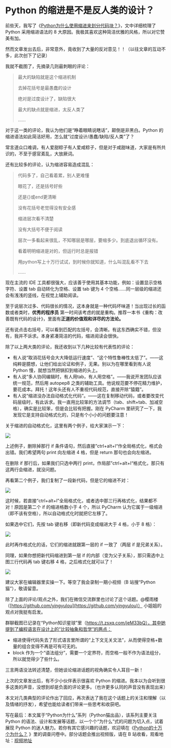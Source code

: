 # Python 的缩进是不是反人类的设计？

前些天，我写了《[Python为什么使用缩进来划分代码块？](https://mp.weixin.qq.com/s/byhJnKoKSDnhUNUE9WWopw)》，文中详细梳理了 Python 采用缩进语法的 8 大原因。我极其喜欢这种简洁优雅的风格，所以对它赞美有加。

然而文章发出去后，非常意外，竟收到了大量的反对意见！！（以往文章的互动不多，此次创下了记录）

我就不截图了，先摘录几则最刺眼的评论：

> 最大的缺陷就是这个缩进机制
>
> 去掉花括号是最愚蠢的设计
>
> 绝对是过度设计了，缺陷很大
>
> 最大的缺点就是缩进，太反人类了
>
> ……

对于这一类的评论，我认为他们是“睁着眼睛说瞎话”，颠倒是非黑白。Python 的缩进语法如此简洁好用，怎么就“过度设计/愚蠢/缺陷/反人类”了？

常言道众口难调，有人爱甜粽子有人爱咸粽子，但是对于咸甜味道，大家是有所共识的，不至于感官紊乱，大放厥词。

还有比较多的评论，认为缩进容易造成混乱：

> 代码多了，自己看着累，别人更难懂
>
> 眼花了，还是括号好些
>
> 还是{}或end更清晰
>
> 没有花括号老觉得没有安全感
>
> 缩进层次看不清楚
>
> 没有大括号不便于阅读
>
> 层次一多看起来很乱，不知哪层是哪层，要缩多少。到底退出循环没有。
>
> 看着明明缩进是对的，但运行时总是报错
>
> 用python写上十万行试试，到时候你就知道，什么叫混乱看不下去
>
> ……

现在主流的 IDE 工具都很强大，应该善于使用其基本功能，例如：设置显示空格字符、设置 tab 自动转化为空格、设置 tab 键为 4 个空格……同一层级的缩进还会有浅浅的竖线，在视觉上辅助阅读。

至于说层次过多、代码很长的情况，这本身就是一种代码坏味道！当出现过长的函数或者类时，**优秀的程序员** 第一时间该考虑的就是重构。推荐一本书《重构：改善既有代码的设计》，里面有**正道的价值观和详尽的方法论。** 

还有说点击右括号，可以看到匹配的左括号，会清晰。有这东西确实不错，但没有，我并不诉求。本身紧凑简洁的代码，缩进阅读会很快。

除了以上两大类的评论，我还收到以下几种比较有代表性的评论：

- 有人说“取消花括号会大大降低运行速度”、“这个特性鲁棒性太低了”。——这纯粹是臆想，让他们给出论证和例子，无果。别以为在哪里看到有人说 Python 慢，就想当然把锅扣到缩进的头上。
- 有人说“多人协同编辑时，有人用tab，有人用空格”。——我说开发团队应该统一规范，然后用 autopep8 之类的辅助工具。他说规范要不停花精力维护，要花成本。拜托！这年头还有人不重视代码规范，直接开除“猿籍”。
- 有人说“缩进没办法自动格式化代码”。——这在复制移动代码，或者要改变代码层级时，有此诉求。我一直用比较笨的方法调节（tab、shift+tab、加减空格），确实是比较笨，但是会比较有把握。刚在 PyCharm 里研究了一下，我发现它是支持自动格式化的，只是有个小小的问题要注意！

关于缩进的自动格式化，这里有两个例子，给大家演示一下：

![](http://ww1.sinaimg.cn/large/68b02e3bgy1gethpu5pcfj20gi07k0st.jpg)

上述例子，删除掉那行 if 条件语句，然后直接”ctrl+alt+l“作全局格式化，格式会出错。我们希望两句 print 向左缩进 4 格，但是 return 那句也会向左缩进。

在删除 if 那行后，如果我们只选中两行 print，作局部”ctrl+alt+l“格式化，那只有这两行会缩进，就没问题。

再看第二个例子，我们复制了一段新代码，但是它的缩进不对：

![](http://ww1.sinaimg.cn/large/68b02e3bgy1gethqzdjp2j20gc09uglv.jpg)

这时候，若直接“ctrl+alt+l”全局格式化，或者选中那三行再格式化，结果都不对！原因是第二个 if 的缩进格数小于 4 个，所以 PyCharm 认为它属于一级缩进（即不该有空格），所以自动格式化时就把它左移了。

如果选中它们，先按 tab 键右移（即新代码变成缩进大于 4 格，小于 8 格）：

![](http://ww1.sinaimg.cn/large/68b02e3bgy1geti2bt2rqj20fq09a0sz.jpg)

此时再作格式化的话，它们的缩进就跟第一层的 if 一致了（两层 if 是兄弟关系）。

同理，如果你想把新代码缩进到第一层 if 的内部（变为父子关系），那只需选中上图三行代码再 tab 键右移 4 格，之后格式化就可以了！

![](http://ww1.sinaimg.cn/large/68b02e3bgy1getibm3zl9j20g109cjro.jpg)

建议大家在编辑器里实操一下。等空了我会录制一期小视频（B 站搜“Python猫”），敬请留意。

除了上面的评论/观点之外，我们在微信交流群里也讨论了这个话题。@樱雨楼（[https://github.com/yingyulou](https://github.com/yingyulou)） 小姐姐的观点对我挺有启发。

群聊截图已记录在“Python知识星球”里（https://t.zsxq.com/jeM33bQ），其中她提到了编程语言在设计上的“比较抽象和哲学”的两点：

- 缩进使得代码失去了形式语言里所谓的“上下文无关文法”，从而使得空格+数量的组合变得不再是可有可无的。
- block 作为一个“语法组分”，需要一个定界符，而空格一般不作为语法组分，所以就觉得少了些什么。

三言两语没法转述清楚，但她谈论缩进话题的视角确实令人耳目一新！

上次的文章发出后，有不少小伙伴表示很喜欢 Python 的缩进。我本以为会听到很多这类的声音，没想到却是负面的评论更多。（也许更多认同的声音没有表现出来）

本文对几类典型的评论作出了回应，再次表达了我在这个话题上的关注和理解（以及情绪的抒发），希望也能给读者们带来一些思考和收获吧。



写在最后：本文属于“Python为什么”系列（Python猫出品），该系列主要关注 Python 的语法、设计和发展等话题，以一个个“为什么”式的问题为切入点，试着展现 Python 的迷人魅力。若你有其它感兴趣的话题，欢迎填在《[Python的十万个为什么？](https://mp.weixin.qq.com/s/jobdpO7BWWON0ruLNpn31Q) 》里的调查问卷中。部分话题会推出视频版，请在 B 站收看，观看地址：[视频地址](https://space.bilibili.com/97566624/video) 